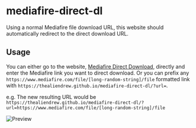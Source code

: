 # mediafire-direct-dl
Using a normal Mediafire file download URL, this website should automatically redirect to the direct download URL.

## Usage
You can either go to the website, [Mediafire Direct Download](https://thealiendrew.github.io/mediafire-direct-dl/), directly and enter the Mediafire link you want to direct download. Or you can prefix any `https://www.mediafire.com/file/[long-random-string]/file` formatted link with `https://thealiendrew.github.io/mediafire-direct-dl/?url=`.

e.g. The new resulting URL would be `https://thealiendrew.github.io/mediafire-direct-dl/?url=https://www.mediafire.com/file/[long-random-string]/file`

![Preview](https://github.com/TheAlienDrew/mediafire-direct-dl/blob/main/img/readme/preview.png)
